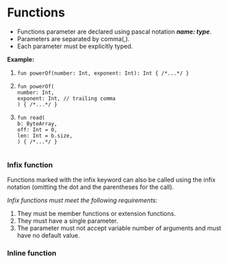 # Functions

- Functions parameter are declared using pascal notation  **_name: type_**.
- Parameters are separated by comma(,).
- Each parameter must be explicitly typed.

**Example:**

1) ```fun powerOf(number: Int, exponent: Int): Int { /*...*/ }```
2) ```
   fun powerOf(
   number: Int,
   exponent: Int, // trailing comma
   ) { /*...*/ }
   ```
3) ```
   fun read(
   b: ByteArray,
   off: Int = 0,
   len: Int = b.size,
   ) { /*...*/ }
    
   ```

### Infix function

Functions marked with the infix keyword can also be called using the infix notation (omitting the dot and the parentheses for the call). 

_Infix functions must meet the following requirements:_

1. They must be member functions or extension functions. 
2. They must have a single parameter. 
3. The parameter must not accept variable number of arguments and must have no default value.


### Inline function